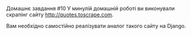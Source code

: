 Домашнє завдання #10
У минулій домашній роботі ви виконували скрапінг сайту http://quotes.toscrape.com.

Вам необхідно самостійно реалізувати аналог такого сайту на Django.

<!-- Реалізуйте можливість реєстрації на сайті та вхід на сайт. -->
<!-- Можливість додавання нового автора на сайт лише для зареєстрованого користувача. -->
<!-- Можливість додавання нової цитати на сайт із зазначенням автора тільки для зареєстрованого користувача.
Виконайте міграцію бази даних із MongoDB, яка у вас є, у Postgres для вашого сайту. Можна реалізувати кастомним скриптом. (За бажанням можете залишити та працювати з цитатами та авторами в MongoDB, а з користувачами у Postgres) -->
<!-- Можна зайти на сторінку кожного автора без автентифікації користувача -->
<!-- Усі цитати доступні для перегляду без автентифікації користувача -->
<!-- Реалізуйте пагінацію. Це кнопки next та previous -->